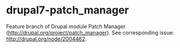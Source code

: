 drupal7-patch_manager
=====================

Feature branch of Drupal module Patch Manager (http://drupal.org/project/patch_manager). See corresponding issue: http://drupal.org/node/2004462.
